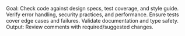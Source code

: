 Goal: Check code against design specs, test coverage, and style guide. Verify error handling, security practices, and performance. Ensure tests cover edge cases and failures. Validate documentation and type safety. Output: Review comments with required/suggested changes.
